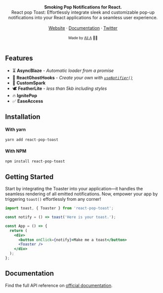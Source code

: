 
<div align="center">

  
</a>
</div>
<br />
<div align="center"><strong>Smoking Pop Notifications for React.</strong></div>
<div align="center">  React pop Toast: Effortlessly integrate sleek and customizable pop-up notifications into your React applications for a seamless user experience.</div>
<br />
<div align="center">
<a href="">Website</a> 
<span> · </span>
<a href="">Documentation</a> 
<span> · </span>
<a href="">Twitter</a>
</div>

<br />
<div align="center">
  <sub>Made by <a href="">Ali A</a> 👨‍🍳</sub>
</div>

<br />

## Features

- ⏳ **AsyncBlaze** - _Automatic loader from a promise_
- 🤯 **ReactGhostHooks** - _Create your own with [`useNotifier()`]()_
- 🔩 **CustomSpark** 
- 🕊 **FeatherLite** - _less than 5kb including styles_
- 🔥 **IgnitePop**
- ✅ **EaseAccess**

## Installation

#### With yarn

```sh
yarn add react-pop-toast
```

#### With NPM

```sh
npm install react-pop-toast
```

## Getting Started

Start by integrating the Toaster into your application—it handles the seamless rendering of all emitted notifications. Now, empower your app by triggering `toast()` effortlessly from any corner!

```jsx
import toast, { Toaster } from 'react-pop-toast';

const notify = () => toast('Here is your toast.');

const App = () => {
  return (
    <div>
      <button onClick={notify}>Make me a toast</button>
      <Toaster />
    </div>
  );
};
```

## Documentation

Find the full API reference on [official documentation]().
